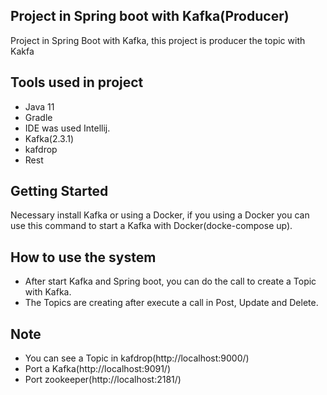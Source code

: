 ## Project in Spring boot with Kafka(Producer)

Project in Spring Boot with Kafka, this project is producer the topic with Kakfa

## Tools used in project
* Java 11
* Gradle
* IDE was used Intellij.
* Kafka(2.3.1)
* kafdrop
* Rest

## Getting Started
Necessary install Kafka or using a Docker, if you using a Docker you can use this command to start a Kafka with Docker(docke-compose up).

## How to use the system

* After start Kafka and Spring boot, you can do the call to create a Topic with Kafka.
* The Topics are creating after execute a call in Post, Update and Delete.

## Note
* You can see a Topic in kafdrop(http://localhost:9000/)
* Port a Kafka(http://localhost:9091/)
* Port zookeeper(http://localhost:2181/)